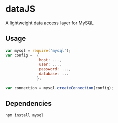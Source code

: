 # dataJS
A lightweight data access layer for MySQL

## Usage
```javascript
var mysql = require('mysql');
var config =  {
               host: ...,
               user: ...,
               password: ...,
               database: ...
              };

var connection = mysql.createConnection(config);
```

## Dependencies
```
npm install mysql
```
